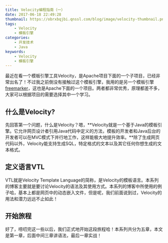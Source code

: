 ```yaml
---
title: Velocity编程指南（一）
date: 2017-06-18 22:49:28
thumbnail: https://obrxbqjbi.qnssl.com/blog/image/velocity-thumbnail.png
tags:
	- Velocity
	- 模板引擎
categories:
	- 开发技术
	- Java
keywords:
	- Velocity
	- 模板引擎
---
```

最近在看一个模板引擎工具Velocity，是Apache项目下面的一个子项目，已经非常出名了！不过我之前倒没有接触过这个模板引擎，我用的是另一个模板引擎[freemarker](http://freemarker.org/)，这也是Apache下面的一个项目。两者都非常优秀，原理都差不多，大家可以根据项目的需要选择其中一个学习。

## 什么是Velocity?
先回答第一个问题，什么是Velocity？嗯，**Velocity就是一个基于Java的模板引擎。它允许网页设计者引用Java代码中定义的方法，模板的开发者和Java后台的开发者可以在MVC模式下并行地工作，这样能极大地提升效率。**除了生成网页代码以外，Velocity能支持生成SQL，特定格式的文本以及其它任何你想生成的文本格式。

## 定义语言VTL
VTL就是Velocity Template Language的简称，是Velocity的模板语言。本系列的博客主要就是要讨论Velocity的语法及其使用方式。本系列的博客中所使用的例子哈，基本上都是网页中的动态嵌入文件，但是呢，我们前面说到过，Velocity的用法和潜力远远不止如此！

## 开始旅程
好了，唠叨完这一些以后，我们正式地开始这段旅程哈！本系列共分为五章，本文是第一章，后面中间三章讲语法，最后一章实战！